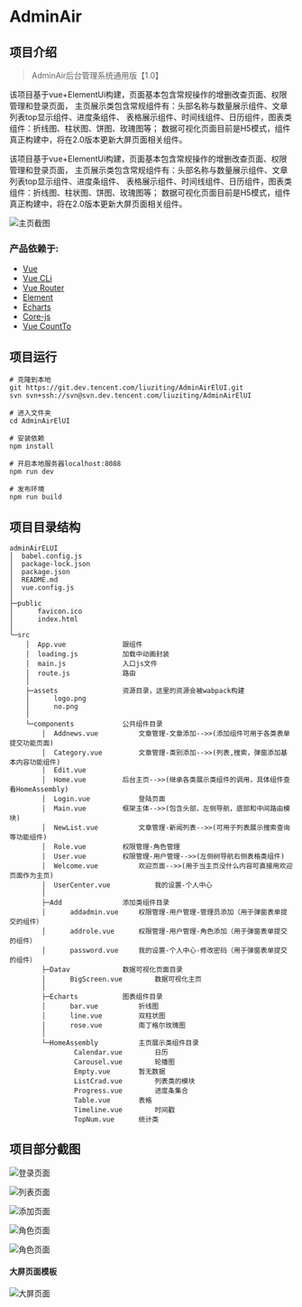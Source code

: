 # AdminAir

## 项目介绍

> AdminAir后台管理系统通用版【1.0】

该项目基于vue+ElementUi构建，页面基本包含常规操作的增删改查页面、权限管理和登录页面，
主页展示类包含常规组件有：头部名称与数量展示组件、文章列表top显示组件、进度条组件、
表格展示组件、时间线组件、日历组件，图表类组件：折线图、柱状图、饼图、玫瑰图等；
数据可视化页面目前是H5模式，组件真正构建中，将在2.0版本更新大屏页面相关组件。


该项目基于vue+ElementUi构建，页面基本包含常规操作的增删改查页面、权限管理和登录页面，
主页展示类包含常规组件有：头部名称与数量展示组件、文章列表top显示组件、进度条组件、
表格展示组件、时间线组件、日历组件，图表类组件：折线图、柱状图、饼图、玫瑰图等；
数据可视化页面目前是H5模式，组件真正构建中，将在2.0版本更新大屏页面相关组件。


![主页截图][1]

### 产品依赖于:
 - [Vue][2]
 - [Vue CLi][3]
 - [Vue Router][4]
 - [Element][5]
 - [Echarts][6]
 - [Core-js][7]
 - [Vue CountTo][8]

## 项目运行

    # 克隆到本地
    git https://git.dev.tencent.com/liuziting/AdminAirElUI.git
    svn svn+ssh://svn@svn.dev.tencent.com/liuziting/AdminAirElUI
    
    # 进入文件夹
    cd AdminAirElUI
    
    # 安装依赖
    npm install 
    
    # 开启本地服务器localhost:8088
    npm run dev
    
    # 发布环境
    npm run build

## 项目目录结构
```
adminAirELUI
│  babel.config.js
│  package-lock.json
│  package.json			
│  README.md
│  vue.config.js
│  
├─public
│      favicon.ico
│      index.html
│      
└─src
    │  App.vue				跟组件
    │  loading.js			加载中动画封装
    │  main.js				入口js文件
    │  route.js				路由
    │  
    ├─assets				资源目录，这里的资源会被wabpack构建
    │      logo.png
    │      no.png
    │      
    └─components			公共组件目录
        │  Addnews.vue			文章管理-文章添加-->>(添加组件可用于各类表单提交功能页面)
        │  Category.vue			文章管理-类别添加-->>(列表,搜索，弹窗添加基本内容功能组件)
        │  Edit.vue				
        │  Home.vue			后台主页-->>(继承各类展示类组件的调用，具体组件查看HomeAssembly)
        │  Login.vue			登陆页面
        │  Main.vue			框架主体-->>(包含头部，左侧导航，底部和中间路由模块)
        │  NewList.vue			文章管理-新闻列表-->>(可用于列表展示搜索查询等功能组件)
        │  Role.vue			权限管理-角色管理
        │  User.vue			权限管理-用户管理-->>(左侧树导航右侧表格类组件)
        │  Welcome.vue			欢迎页面-->>(用于当主页没什么内容可直接用欢迎页面作为主页)
        │  UserCenter.vue			我的设置-个人中心
        │  
        ├─Add				添加类组件目录
        │      addadmin.vue		权限管理-用户管理-管理员添加（用于弹窗表单提交的组件）
        │      addrole.vue		权限管理-用户管理-角色添加（用于弹窗表单提交的组件）
        │      password.vue		我的设置-个人中心-修改密码（用于弹窗表单提交的组件）
        ├─Datav				数据可视化页面目录
        │      BigScreen.vue		数据可视化主页
        │      
        ├─Echarts			图表组件目录
        │      bar.vue			折线图
        │      line.vue			双柱状图
        │      rose.vue			南丁格尔玫瑰图
        │      
        └─HomeAssembly			主页展示类组件目录
                Calendar.vue		日历
                Carousel.vue		轮播图
                Empty.vue		暂无数据
                ListCrad.vue		列表类的模块
                Progress.vue		进度条集合
                Table.vue		表格
                Timeline.vue		时间戳
                TopNum.vue		统计类
```		

## 项目部分截图

![登录页面][9]

![列表页面][10]

![添加页面][11]

![角色页面][13]

![角色页面][14]

#### 大屏页面模板
![大屏页面][12]


  [1]: http://tc.lihail.cn/adminAir.png
  [2]: https://cn.vuejs.org/
  [3]: https://cli.vuejs.org/zh/
  [4]: https://router.vuejs.org/zh/
  [5]: https://element.eleme.cn/2.0/#/zh-CN
  [6]: https://echarts.apache.org/zh/index.html
  [7]: https://github.com/zloirock/core-js#readme
  [8]: http://panjiachen.github.io/countTo/demo/
  [9]: http://tc.lihail.cn/adminLogin.png
  [10]: http://tc.lihail.cn/adminnewList.png
  [11]: http://tc.lihail.cn/adminuser.png
  [12]: http://tc.lihail.cn/adminbig.png
  [13]: http://tc.lihail.cn/adminjs.png
  [14]: http://tc.lihail.cn/admin123.png
  
  
